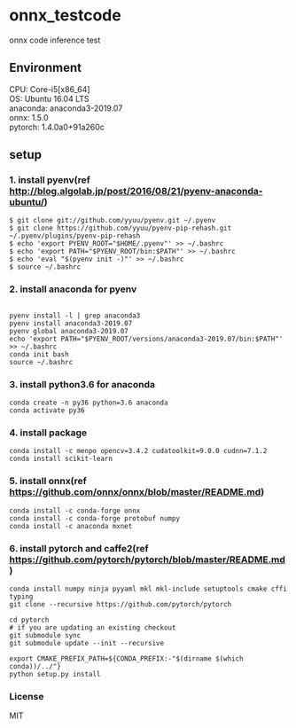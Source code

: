 # onnx_testcode
onnx code inference test<br>

## Environment
CPU: Core-i5[x86_64]<br>
OS: Ubuntu 16.04 LTS<br>
anaconda: anaconda3-2019.07<br>
onnx: 1.5.0<br>
pytorch: 1.4.0a0+91a260c<br>

## setup
### 1. install pyenv(ref <http://blog.algolab.jp/post/2016/08/21/pyenv-anaconda-ubuntu/>)<br>
```
$ git clone git://github.com/yyuu/pyenv.git ~/.pyenv
$ git clone https://github.com/yyuu/pyenv-pip-rehash.git ~/.pyenv/plugins/pyenv-pip-rehash
$ echo 'export PYENV_ROOT="$HOME/.pyenv"' >> ~/.bashrc
$ echo 'export PATH="$PYENV_ROOT/bin:$PATH"' >> ~/.bashrc
$ echo 'eval "$(pyenv init -)"' >> ~/.bashrc
$ source ~/.bashrc
```

### 2. install anaconda for pyenv
```1.4.0a0+91a260c

pyenv install -l | grep anaconda3
pyenv install anaconda3-2019.07
pyenv global anaconda3-2019.07
echo 'export PATH="$PYENV_ROOT/versions/anaconda3-2019.07/bin:$PATH"' >> ~/.bashrc
conda init bash
source ~/.bashrc
```

### 3. install python3.6 for anaconda
```
conda create -n py36 python=3.6 anaconda
conda activate py36
```

### 4. install package
```
conda install -c menpo opencv=3.4.2 cudatoolkit=9.0.0 cudnn=7.1.2
conda install scikit-learn
```

### 5. install onnx(ref <https://github.com/onnx/onnx/blob/master/README.md>)
```
conda install -c conda-forge onnx
conda install -c conda-forge protobuf numpy
conda install -c anaconda mxnet
```

### 6. install pytorch and caffe2(ref <https://github.com/pytorch/pytorch/blob/master/README.md>)
```
conda install numpy ninja pyyaml mkl mkl-include setuptools cmake cffi typing
git clone --recursive https://github.com/pytorch/pytorch

cd pytorch
# if you are updating an existing checkout
git submodule sync
git submodule update --init --recursive

export CMAKE_PREFIX_PATH=${CONDA_PREFIX:-"$(dirname $(which conda))/../"}
python setup.py install
```

### License
MIT
